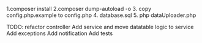 1.composer install
2.composer dump-autoload -o
3. copy config.php.example to config.php
4. database.sql
5. php dataUploader.php


TODO:
refactor controller
Add service and move datatable logic to service
Add exceptions
Add notification
Add tests
